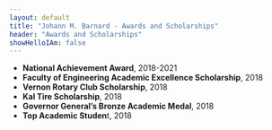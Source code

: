 ```yaml
---
layout: default
title: "Johann M. Barnard - Awards and Scholarships"
header: "Awards and Scholarships"
showHelloIAm: false
---
```


- **National Achievement Award**, 2018-2021
- **Faculty of Engineering Academic Excellence Scholarship**, 2018
- **Vernon Rotary Club Scholarship**, 2018
- **Kal Tire Scholarship**, 2018
- **Governor General’s Bronze Academic Medal**, 2018
- **Top Academic Studen**t, 2018
